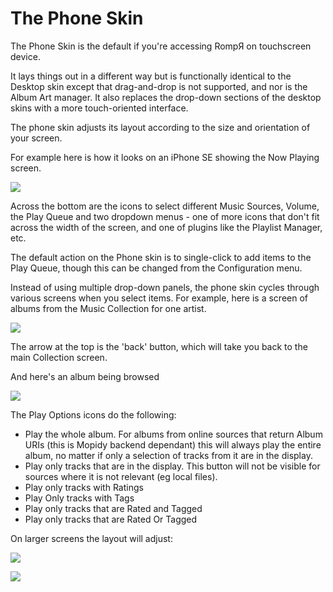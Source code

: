 # The Phone Skin

The Phone Skin is the default if you're accessing RompЯ on touchscreen device.

It lays things out in a different way but is functionally identical to the Desktop skin except that drag-and-drop is not supported,
and nor is the Album Art manager. It also replaces the drop-down sections of the desktop skins with a more touch-oriented
interface.

The phone skin adjusts its layout according to the size and orientation of your screen.

For example here is how it looks on an iPhone SE showing the Now Playing screen.

![](images/iphone5-portrait.png)

Across the bottom are the icons to select different Music Sources, Volume, the Play Queue and two dropdown menus -
one of more icons that don't fit across the width of the screen, and one of plugins like the Playlist Manager, etc.

The default action on the Phone skin is to single-click to add items to the Play Queue, though this can be changed from the Configuration menu.

Instead of using multiple drop-down panels, the phone skin cycles through various screens when you select items.
For example, here is a screen of albums from the Music Collection for one artist.

![](images/iphone5-albums.png)

The arrow at the top is the 'back' button, which will take you back to the main Collection screen.

And here's an album being browsed

![](images/phone-album.png)

The Play Options icons do the following:

* Play the whole album. For albums from online sources that return Album URIs (this is Mopidy backend dependant) this will always play the entire album, no matter if only a selection of tracks from it are in the display.
* Play only tracks that are in the display. This button will not be visible for sources where it is not relevant (eg local files).
* Play only tracks with Ratings
* Play Only tracks with Tags
* Play only tracks that are Rated and Tagged
* Play only tracks that are Rated Or Tagged

On larger screens the layout will adjust:

![](images/portrait-tablet.png)

![](images/landscape-tablet.png)
